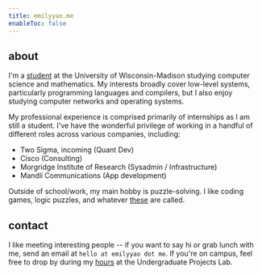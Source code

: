 ```yaml
---
title: emilyyao.me
enableToc: false
---
```


<!-- ## hey, it's squeak! -->
## about
I'm a [student](/uw-madison-course-review) at the University of Wisconsin-Madison studying computer science and mathematics. My interests broadly cover low-level systems, particularly programming languages and compilers, but I also enjoy studying computer networks and operating systems.

My professional experience is comprised primarily of internships as I am still a student. I've have the wonderful privilege of working in a handful of different roles across various companies, including:
- Two Sigma, incoming (Quant Dev)
- Cisco (Consulting)
- Morgridge Institute of Research (Sysadmin / Infrastructure)
- Mandli Communications (App development)

Outside of school/work, my main hobby is puzzle-solving. I like coding games, logic puzzles, and whatever [these](https://cdn.cs50.net/2020/x/events/puzzles/puzzles.pdf) are called. 

<!-- I also like to [read](https://thebookerprizes.com/the-booker-library/books) and walk around outside. -->

<!-- Welcome to my pothole on the Internet. I'm Emily! My nickname is "*squeak*" -- from which most of my usernames on the web are derived. I'm an undergraduate [student](/uw-madison-course-review) at UW-Madison studying computer science, mathematics, and economics.  -->

<!-- Currently, I'm:  
&nbsp; \- working on data analysis tools as a part of the UW CONNECT Lab  
&nbsp; \- developing automation scripts at the [Center for High-Throughput Computing](https://chtc.cs.wisc.edu/)  
&nbsp; \- level 32 in pokemon go -->

<!-- My main hobby is puzzle-solving, which is where all my other interests stem from -- I particularly enjoy competitive programming and coding [games](/projects#contests), such as [Battlecode](https://battlecode.org/) or [Advent of Code](https://adventofcode.com/). My main areas of interest in computer science are in low-level systems like compilers and programming languages, among other topics such as computer networks, optimization, and data visualization. In terms of math, I'm primarily interested in combinatorics.  -->

<!-- In my free time, I like [reading](https://thebookerprizes.com/the-booker-library/books), playing poker, and listening to [video game music](https://youtu.be/HL9_xm5HwrE). 

I also occasionally delve into math-related projects and visualizations as a means to create my own mathematics teaching style. -->

## contact
I like meeting interesting people -- if you want to say hi or grab lunch with me, send an email at `hello at emilyyao dot me`. If you're on campus, feel free to drop by during my [hours](https://www.upl.cs.wisc.edu/hours/) at the Undergraduate Projects Lab. 